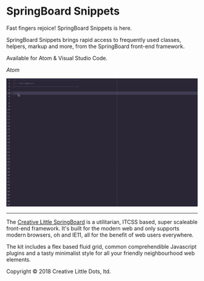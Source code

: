 # SpringBoard Snippets

Fast fingers rejoice! SpringBoard Snippets is here. 

SpringBoard Snippets brings rapid access to frequently used classes, helpers, markup and more, from the SpringBoard front-end framework.

Available for Atom & Visual Studio Code.

*Atom*

![](/images/sb-atom.gif)

_________________________________

The <a href="http://creativelittle.uk/springboard" target="_blank">Creative Little SpringBoard</a> is a utilitarian, ITCSS based, super scaleable front-end framework. It's built for the modern web and only supports modern browsers, oh and IE11, all for the benefit of web users everywhere.

The kit includes a flex based fluid grid, common comprehendible Javascript plugins and a tasty minimalist style for all your friendly neighbourhood web elements.


Copyright © 2018 Creative Little Dots, ltd.
